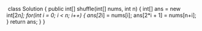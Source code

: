 ​
class Solution {
public int[] shuffle(int[] nums, int n) {
int[] ans = new int[2*n];
for(int i = 0; i < n; i++) {
ans[2*i] = nums[i];
ans[2*i + 1] = nums[n+i];
}
return ans;
}
}